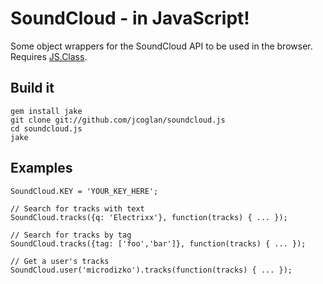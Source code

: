 SoundCloud - in JavaScript!
===========================

Some object wrappers for the SoundCloud API to be used in the
browser. Requires [JS.Class][1].

[1]: http://jsclass.jcoglan.com


Build it
--------

    gem install jake
    git clone git://github.com/jcoglan/soundcloud.js
    cd soundcloud.js
    jake


Examples
--------

    SoundCloud.KEY = 'YOUR_KEY_HERE';
    
    // Search for tracks with text
    SoundCloud.tracks({q: 'Electrixx'}, function(tracks) { ... });
    
    // Search for tracks by tag
    SoundCloud.tracks({tag: ['foo','bar']}, function(tracks) { ... });
    
    // Get a user's tracks
    SoundCloud.user('microdizko').tracks(function(tracks) { ... });

